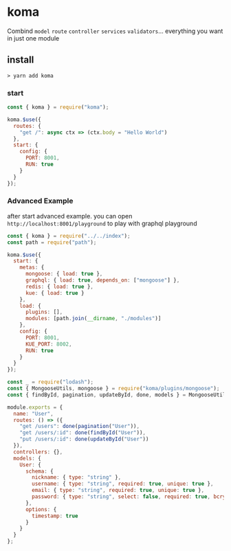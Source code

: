# koma

Combind `model` `route` `controller` `services` `validators`... everything you want in just one module

## install

```
> yarn add koma
```

### start

```js
const { koma } = require("koma");

koma.$use({
  routes: {
    "get /": async ctx => (ctx.body = "Hello World")
  },
  start: {
    config: {
      PORT: 8001,
      RUN: true
    }
  }
});
```

### Advanced Example

after start advanced example. you can open `http://localhost:8001/playground` to play with graphql playground

```js
const { koma } = require("../../index");
const path = require("path");

koma.$use({
  start: {
    metas: {
      mongoose: { load: true },
      graphql: { load: true, depends_on: ["mongoose"] },
      redis: { load: true },
      kue: { load: true }
    },
    load: {
      plugins: [],
      modules: [path.join(__dirname, "./modules")]
    },
    config: {
      PORT: 8001,
      KUE_PORT: 8002,
      RUN: true
    }
  }
});
```

```js
const _ = require("lodash");
const { MongooseUtils, mongoose } = require("koma/plugins/mongoose");
const { findById, pagination, updateById, done, models } = MongooseUtils;

module.exports = {
  name: "User",
  routes: () => ({
    "get /users": done(pagination("User")),
    "get /users/:id": done(findById("User")),
    "put /users/:id": done(updateById("User"))
  }),
  controllers: {},
  models: {
    User: {
      schema: {
        nickname: { type: "string" },
        username: { type: "string", required: true, unique: true },
        email: { type: "string", required: true, unique: true },
        password: { type: "string", select: false, required: true, bcrypt: true, hidden: true }
      },
      options: {
        timestamp: true
      }
    }
  }
};
```
